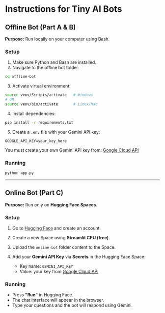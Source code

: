 # Instructions for Tiny AI Bots

## Offline Bot (Part A & B)

**Purpose:** Run locally on your computer using Bash.  

### Setup

1. Make sure Python and Bash are installed.  
2. Navigate to the offline bot folder:
```bash
cd offline-bot
```
3. Activate virtual environment:
```bash
source venv/Scripts/activate   # Windows
# OR
source venv/bin/activate       # Linux/Mac
```
4. Install dependencies:
```bash
pip install -r requirements.txt
```
5. Create a `.env` file with your Gemini API key:
```
GOOGLE_API_KEY=your_key_here
```
You must create your own Gemini API key from: [Google Cloud API](https://console.cloud.google.com/apis/library)

### Running

```bash
python app.py
```

---

## Online Bot (Part C)

**Purpose:** Run only on **Hugging Face Spaces**.  

### Setup

1. Go to [Hugging Face](https://huggingface.co/) and create an account.  
2. Create a new Space using **Streamlit CPU (free)**.  
3. Upload the `online-bot` folder content to the Space.  
4. Add your **Gemini API Key** via **Secrets** in the Hugging Face Space:  

   - Key name: `GEMINI_API_KEY`  
   - Value: your key from [Google Cloud API](https://console.cloud.google.com/apis/library)  

### Running

- Press **"Run"** in Hugging Face.  
- The chat interface will appear in the browser.  
- Type your questions and the bot will respond using Gemini.

